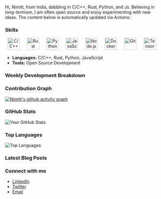 Hi, Nimitt, from India, dabbling in C/C++, Rust, Python, and Js. Believing in long-termism, I am often open source and enjoy experimenting with new ideas. The content below is automatically updated via Actions:

### Skills

<p align="center">
  <img src="https://upload.wikimedia.org/wikipedia/commons/1/18/ISO_C%2B%2B_Logo.svg" alt="C/C++" width="40" height="40" style="margin-right: 20px;"/> 
  <img src="https://www.rust-lang.org/logos/rust-logo-512x512.png" alt="Rust" width="40" height="40" style="margin-right: 20px;"/> 
  <img src="https://www.python.org/static/community_logos/python-logo.png" alt="Python" width="40" height="40" style="margin-right: 20px;"/> 
  <img src="https://upload.wikimedia.org/wikipedia/commons/6/6a/JavaScript-logo.png" alt="JavaScript" width="40" height="40" style="margin-right: 20px;"/> 
  <img src="https://nodejs.org/static/images/logo-hexagon.svg" alt="Node.js" width="40" height="40" style="margin-right: 20px;"/> 
  <img src="https://www.docker.com/sites/default/files/d8/2019-07/vertical-logo-monochromatic.png" alt="Docker" width="40" height="40" style="margin-right: 20px;"/> 
  <img src="https://git-scm.com/images/logos/downloads/Git-Icon-1788C.png" alt="Git" width="40" height="40" style="margin-right: 20px;"/> 
  <img src="https://www.tensorflow.org/images/tf_logo_social.png" alt="TensorFlow" width="40" height="40"/>
</p>

- **Languages:** C/C++, Rust, Python, JavaScript
- **Tools:** Open Source Development


### Weekly Development Breakdown
<!--START_SECTION:waka-->
<!--END_SECTION:waka-->

### Contribution Graph
[![Nimitt's github activity graph](https://github-readme-activity-graph.vercel.app/graph?username=Nimittxo&theme=github-compact)](https://github.com/ashutosh00710/github-readme-activity-graph)

### GitHub Stats
![Your GitHub Stats](https://github-readme-stats.vercel.app/api?username=Nimittxo&show_icons=true&hide_border=true)

### Top Languages
![Top Languages](https://github-readme-stats.vercel.app/api/top-langs/?username=Nimittxo&layout=compact)

### Latest Blog Posts
<!-- BLOG-POST-LIST:START -->
<!-- BLOG-POST-LIST:END -->

### Connect with me
- [LinkedIn](your-linkedin-link)
- [Twitter](your-twitter-link)
- [Email](your-email-link)
